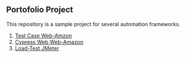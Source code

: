 ## Portofolio Project

This repository is a sample project for several automation frameworks.

1. [Test Case Web-Amzon](https://github.com/ivanspec/Portofolio_Project/tree/master/web-amazon/test-case)
2. [Cypress Web Web-Amazon](https://github.com/ivanspec/Portofolio_Project/tree/master/web-amazon/cypress-automation)
3. [Load-Test JMeter](https://github.com/ivanspec/Portofolio_Project/tree/master/regress-jmeter)
